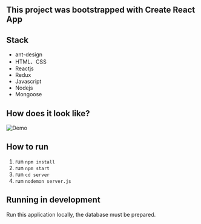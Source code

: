 ## This project was bootstrapped with Create React App

## Stack
* ant-design
* HTML、CSS
* Reactjs
* Redux
* Javascript
* Nodejs
* Mongoose

## How does it look like?
![Demo](/demo.gif)
 
## How to run
1. run `npm install`
2. run `npm start`
3. run `cd server`
4. run `nodemon server.js`

## Running in development
Run this application locally, the database must be prepared.
